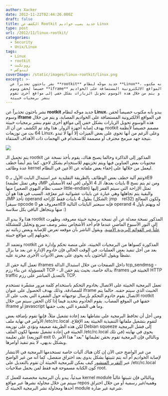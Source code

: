 ```yaml
---
author: Xacker
date: 2012-11-22T02:44:26.000Z
draft: false
title: الكشف عن Rootkit جديد يصيب خواديم Linux
type: post
url: /2012/11/linux-rootkit/
categories:
  - Security
  - Unix/Linux
tags:
  - Linux
  - rootkit
  - رووتكيت
  - لينوكس
coverImage: /static/images/linux-rootkit/linux.png
excerpt: >-
  نشر باحثون تحذيراً عن **rootkit** جديد موجّه لنظام **Linux**، يبدو بأنه مكتوب
  خصيصاً لحقن وسوم **iframe** في المواقع الالكترونية المستضافة على الخواديم
  المصابة، و يتم من خلال هذه الوسوم تحويل الزيارات بشكل خفي إلى مواقع أخرى تقوم
  بنشر برمجيات خبيثة
---
```

نشر باحثون تحذيراً عن **rootkit** جديد موجّه لنظام **Linux**، يبدو بأنه مكتوب خصيصاً لحقن وسوم **iframe** في المواقع الالكترونية المستضافة على الخواديم المصابة، و يتم من خلال هذه الوسوم تحويل الزيارات بشكل خفي إلى مواقع أخرى تقوم بنشر برمجيات خبيثة بهدف إصابة أجهزة الزوار. هذا وقد تم الكشف عن أن الـ rootkit مصمم خصيصاً لأنظمة 64 بت من توزيعات Linux، وعلى الرغم من أنها تحوي على بعض الميزات إلا أنها لا تبدو نتيجة جهد مبرمج محترف أو مصممة للاستخدام في الهجمات ذات الأهداف المنتقاة.

![](/static/images/linux-rootkit/linux.png)

يتم تحميل الـ rootkit المذكور إلى الذاكرة وحالما يصبح هناك، يقوم بأخذ نسخة عن محتويات بعض العناوين فيها ويتم تخزينهم للاستخدام بشكل لاحق، كما يتم أيضاً خطف عدة وظائف kernel ليعمل من خلالها على إخفاء بعض ملفاته عن الأعين في النظام.

وتتم آلية خطف بعض الوظائف بالطريقة التقليدية عبر استبدال البايت الأول بـ 0xE9 (وهي تمثل تعليمة JMP في لغة الأسمبلي) ومن ثم يتم نسخ 8 بايتات بعدها، الـ 4 الأولى منها (حسب نظام النهوي الصغير little-endian) تمثل الإزاحة التي سيتم القفز إليها والبقية يتم تجاهلها وهي عبارة عن بايتات عشوائية غير معرّفة. السبب في هذا هو أن JMP تأخذ operand بطول 4 بايتات فقط كإزاحة (الشكل: jmp    rel32) ولكون المعالج سيقرأ opcode معروف هو 0xE9 فإنه سيعتبر البايتات التالية operand له ويهتم بأول 4 منها ويتجاهل الباقي بكل سلاسة :)

هذا ولا يبدو الـ rootkit المذكور نسخة معدلة عن أي نسخة برمجية خبيثة معروفة، وظهرت إلى النور الأسبوع الماضي عندما قام أحد الأشخاص بنشر وصف سريع وتحليل للمشكلة [علناً عبر القوائم البريدية الأمنية](http://seclists.org/fulldisclosure/2012/Nov/94). ويقول الناشر بأن موقعه تعرض للإصابة وبعض زبائنه تم تحويلهم إلى مواقع خبيثة.

وتعتمد الـ rootkit المذكورة كسواها من البرمجيات الخبيثة، على منصة تحكم وإدارة عن بعد من أجل تنفيذ بعض العمليات. في الوقت الحالي فإن خادوم الإدارة عن بعد ما يزال نشطاً ويقول الباحثون بأنه يحوي على بعض الأدوات الأخرى مخزنة عليه.

تعمل آلية حقن الـ iframes داخل الصفحات من خلال استبدال الدالة tcp_sendmsg - المسؤولة عن بناء رزم TCP - بدالة خاصة، بحيث يتم حقن الـ iframes الخبيثة في HTTP traffic بالتعديل المباشر على رزم TCP.

تعمل البرمجية الخبيثة على الاتصال بخادوم التحكم باستخدام كلمة مرور مشفّرة تستخدم للمصادقة، وذلك بهدف الحصول على عنوان iframe الخبيث الذي سيتم حقنه. حالما يتم الاتصال يقوم خادوم التحكم بإرسال توجيهاته حول الشفرة التي يجب على الـ rootkit حقنها في الموقع المصاب. يقوم الخادوم بتحديد فيما إذا كان الحقن سيتم من خلال iframe أو javascript وما هي الشفرة التي يجب حقنها.

ومن أجل أن تحافظ البرمجية على نشاطها بعد إعادة تشغيل مثلاً، فإنها تقوم بإضافة بعض الأوامر في نهاية ملف /etc/rc.local لتقوم بتشغيل ملفاتها التنفيذية الخبيثة بعد الإقلاع، لكن هذه الطريقة ضعيفة وتؤدي على توزيعة Debian squeeze إلى فشل البرمجية الخبيثة في إعادة تشغيل نفسها لكون الملف /etc/rc.local يحوي في نهايته (في تلك التوزيعة) على تعليمة exit 0، وبالتالي فإن البرمجية تقوم بحقن تعليماتها "بعد" هذا الأمر وبشكل بديهي، لا يتم تنفيذ أوامرها.

من غير الواضح حتى الآن إن كان هناك آليات خاصة تستخدمها البرمجية في الانتشار لإصابة الخواديم أم أنه يتم تثبيتها بشكل يدوي بعد اختراق منفصل، كما أنه من غير الواضح عبر [التقرير المنشور](https://threatpost.com/en_us/blogs/new-linux-rootkit-emerges-112012) كيف يمكن للبرمجية الخبيثة أن تقوم بالتعديل على /etc/rc.local كون الكتابة مسموحة فيه فقط لمن يحمل صلاحيات root.

مبدئياً، يبدو بأن البرمجية مخصصة للعمل كـ kernel module وبالتالي فإن تثبيتها غالباً سيتم من خلال محاولة نشرها عبر مواقع repos وهمية/غير رسمية أو من خلال اختراق أحدها ومحاولة نشر البرمجية الخبيثة كـ module شرعية غير ضارة.

